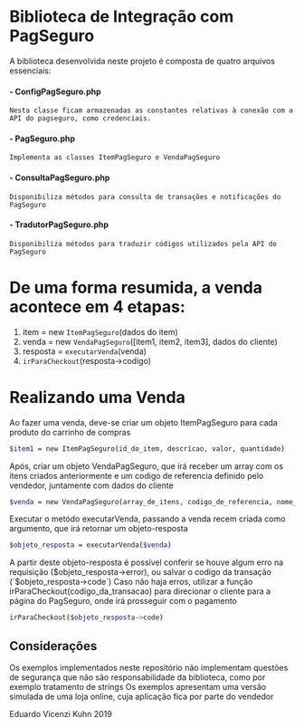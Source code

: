 # Biblioteca de Integração com PagSeguro

A biblioteca desenvolvida neste projeto é composta de quatro arquivos essenciais:

####  - ConfigPagSeguro.php
    Nesta classe ficam armazenadas as constantes relativas à conexão com a API do pagseguro, como credenciais.
#### - PagSeguro.php
    Implementa as classes ItemPagSeguro e VendaPagSeguro
#### - ConsultaPagSeguro.php
    Disponibiliza métodos para consulta de transações e notificações do PagSeguro
#### - TradutorPagSeguro.php
    Disponibiliza métodos para traduzir códigos utilizados pela API do PagSeguro
    
# De uma forma resumida, a venda acontece em 4 etapas:
1.  item = new `ItemPagSeguro`(dados do item)
2.  venda = new `VendaPagSeguro`([item1, item2, item3], dados do cliente)
3.  resposta = `executarVenda`(venda)
4.  `irParaCheckout`(resposta->codigo)

# Realizando uma Venda
Ao fazer uma venda, deve-se criar um objeto ItemPagSeguro para cada produto do carrinho de compras
```sh
$item1 = new ItemPagSeguro(id_do_item, descricao, valor, quantidade)
```
Após, criar um objeto VendaPagSeguro, que irá receber um array com os itens criados anteriormente e um codigo de referencia definido pelo vendedor, juntamente com dados do cliente
```sh
$venda = new VendaPagSeguro(array_de_itens, codigo_de_referencia, nome_cliente, cpf_cliente, email_cliente, moeda)
```
Executar o metódo executarVenda, passando a venda recem criada como argumento, que irá retornar um objeto-resposta
```sh
$objeto_resposta = executarVenda($venda)
```
A partir deste objeto-resposta é possível conferir se houve algum erro na requisição ($objeto_resposta->error), ou salvar o codigo da transação (`$objeto_resposta->code`)
Caso não haja erros, utilizar a função irParaCheckout(codigo_da_transacao) para direcionar o cliente para a página do PagSeguro, onde irá prosseguir com o pagamento
```sh
irParaCheckout($objeto_resposta->code)
```
## Considerações
Os exemplos implementados neste repositório não implementam questões de segurança que não são responsabilidade da biblioteca, como por exemplo tratamento de strings
Os exemplos apresentam uma versão simulada de uma loja online, cuja aplicação fica por parte do vendedor

Eduardo Vicenzi Kuhn
2019
